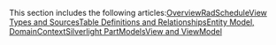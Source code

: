 ﻿

This section includes the following articles:[Overview]({{slug:overview}})[RadScheduleView Types and Sources]({{slug:radscheduleview-types-and-sources}})[Table Definitions and Relationships]({{slug:table-definitions-and-relationships}})[Entity Model, DomainContext]({{slug:entity-model,-domaincontext}})[Silverlight Part]({{slug:silverlight-part}})[Models]({{slug:models}})[View and ViewModel]({{slug:view-and-viewmodel}})